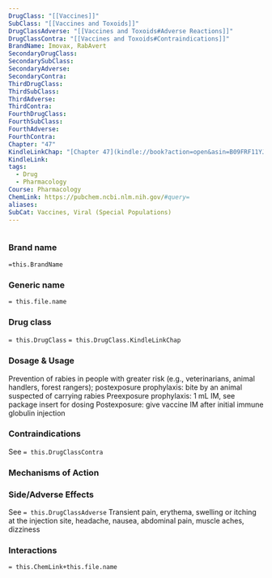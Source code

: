 ```yaml
---
DrugClass: "[[Vaccines]]"
SubClass: "[[Vaccines and Toxoids]]"
DrugClassAdverse: "[[Vaccines and Toxoids#Adverse Reactions]]"
DrugClassContra: "[[Vaccines and Toxoids#Contraindications]]"
BrandName: Imovax, RabAvert
SecondaryDrugClass: 
SecondarySubClass: 
SecondaryAdverse: 
SecondaryContra: 
ThirdDrugClass: 
ThirdSubClass: 
ThirdAdverse: 
ThirdContra: 
FourthDrugClass: 
FourthSubClass: 
FourthAdverse: 
FourthContra: 
Chapter: "47"
KindleLinkChap: "[Chapter 47](kindle://book?action=open&asin=B09FRF11YJ&location=27339)"
KindleLink: 
tags:
  - Drug
  - Pharmacology
Course: Pharmacology
ChemLink: https://pubchem.ncbi.nlm.nih.gov/#query=
aliases: 
SubCat: Vaccines, Viral (Special Populations)
---
```

```smiles

```

### Brand name
`=this.BrandName`

### Generic name
`= this.file.name`

### Drug class 
`= this.DrugClass`
	`= this.DrugClass.KindleLinkChap`

### Dosage & Usage
Prevention of rabies in people with greater risk (e.g., veterinarians, animal handlers, forest rangers); postexposure prophylaxis: bite by an animal suspected of carrying rabies 
Preexposure prophylaxis: 1 mL IM, see package insert for dosing 
Postexposure: give vaccine IM after initial immune globulin injection 

### Contraindications
See `= this.DrugClassContra`

### Mechanisms of Action


### Side/Adverse Effects
See `= this.DrugClassAdverse`
Transient pain, erythema, swelling or itching at the injection site, headache, nausea, abdominal pain, muscle aches, dizziness 

### Interactions

`= this.ChemLink+this.file.name`

